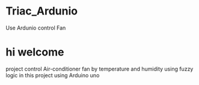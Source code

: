# Triac_Ardunio
Use Ardunio control  Fan
# hi  welcome
project control Air-conditioner fan by temperature and humidity using fuzzy logic 
in this project using Arduino uno
